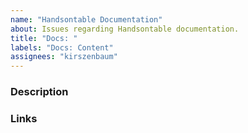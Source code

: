 ```yaml
---
name: "Handsontable Documentation"
about: Issues regarding Handsontable documentation.
title: "Docs: "
labels: "Docs: Content"
assignees: "kirszenbaum"
---
```


### Description
<!--- [mandatory] Describe the need, add pictures and code snippets, if applies-->

### Links
<!--- [mandatory] Add a link (or links) to the page that should be improved or contains a mistake -->
